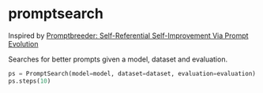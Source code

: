 # promptsearch

Inspired by [Promptbreeder: Self-Referential Self-Improvement Via Prompt Evolution](https://arxiv.org/abs/2309.16797)

Searches for better prompts given a model, dataset and evaluation.

```python
ps = PromptSearch(model=model, dataset=dataset, evaluation=evaluation)
ps.steps(10)
```